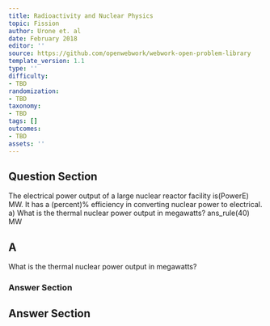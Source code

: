 ```yaml
---
title: Radioactivity and Nuclear Physics
topic: Fission
author: Urone et. al
date: February 2018
editor: ''
source: https://github.com/openwebwork/webwork-open-problem-library
template_version: 1.1
type: ''
difficulty:
- TBD
randomization:
- TBD
taxonomy:
- TBD
tags: []
outcomes:
- TBD
assets: ''
---
```


## Question Section 

The electrical power output of a large nuclear reactor facility is(PowerE) MW. It has a
(percent)% efficiency in converting nuclear power to electrical. 
a) What is the thermal nuclear power output in megawatts? 
ans_rule(40) MW

## A
What is the thermal nuclear power output in megawatts? 
### Answer Section


## Answer Section

